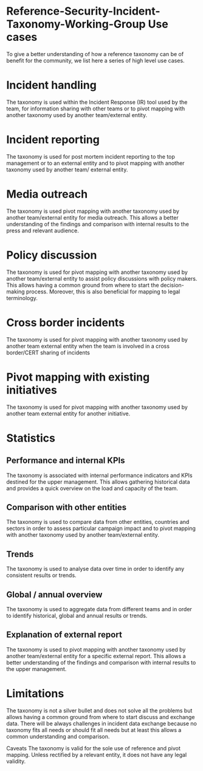 # Reference-Security-Incident-Taxonomy-Working-Group Use cases
To give a better understanding of how a reference taxonomy can be of benefit for the community, we list here a series of high level use cases. 

# Incident handling 
The taxonomy is used within the Incident Response (IR) tool used by the team, for information sharing with other teams or to pivot mapping with another taxonomy used by another team/external entity.

# Incident reporting
The taxonomy is used for post mortem incident reporting to the top management or to an external entity and to pivot mapping with another taxonomy used by another team/ external entity.

# Media outreach
The taxonomy is used pivot mapping with another taxonomy used by another team/external entity for media outreach. This allows a better understanding of the findings and comparison with internal results to the press and relevant audience.

# Policy discussion
The taxonomy is used for pivot mapping with another taxonomy used by another team/external entity to assist policy discussions with policy makers. This allows having a common ground from where to start the decision-making process. Moreover, this is also beneficial for mapping to legal terminology. 

# Cross border incidents
The taxonomy is used for pivot mapping with another taxonomy used by another team external entity when the team is involved in a cross border/CERT sharing of incidents

# Pivot mapping with existing initiatives
The taxonomy is used for pivot mapping with another taxonomy used by another team external entity for another initiative.

# Statistics
## Performance and internal KPIs
The taxonomy is associated with internal performance indicators and KPIs destined for the upper management. This allows gathering historical data and provides a quick overview on the load and capacity of the team.   

## Comparison with other entities
The taxonomy is used to compare data from other entities, countries and sectors in order to assess particular campaign impact and to pivot mapping with another taxonomy used by another team/external entity.
  
## Trends
The taxonomy is used to analyse data over time in order to identify any consistent results or trends.

## Global / annual overview
The taxonomy is used to aggregate data from different teams and in order to identify historical, global and annual results or trends.
  
## Explanation of external report
The taxonomy is used to pivot mapping with another taxonomy used by another team/external entity for a specific external report. This allows a better understanding of the findings and comparison with internal results to the upper management.

# Limitations
The taxonomy is not a silver bullet and does not solve all the problems but allows having a common ground from where to start discuss and exchange data. There will be always challenges in incident data exchange because no taxonomy fits all needs or should fit all needs but at least this allows a common understanding and comparison.

Caveats
The taxonomy is valid for the sole use of reference and pivot mapping. Unless rectified by a relevant entity, it does not have any legal validity.

